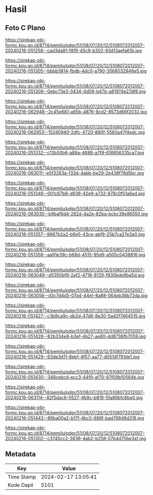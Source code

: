 # Hasil

## Foto C Plano

https://sirekap-obj-formc.kpu.go.id/8714/pemilu/pdpr/51/08/07/20/12/5108072012007-20240216-051258--cad3da81-f8f9-45c9-b302-93d13aefa61b.jpg

https://sirekap-obj-formc.kpu.go.id/8714/pemilu/pdpr/51/08/07/20/12/5108072012007-20240216-051305--bbbb3814-fbdb-4dc0-a790-3568032846e5.jpg

https://sirekap-obj-formc.kpu.go.id/8714/pemilu/pdpr/51/08/07/20/12/5108072012007-20240216-051309--0ebc73e3-3434-4d09-b47b-a81974e27df6.jpg

https://sirekap-obj-formc.kpu.go.id/8714/pemilu/pdpr/51/08/07/20/12/5108072012007-20240216-062948--2c45e681-a65b-4876-8cd2-8573d66f2032.jpg

https://sirekap-obj-formc.kpu.go.id/8714/pemilu/pdpr/51/08/07/20/12/5108072012007-20240216-062953--15240940-2dfc-4720-880f-5560a47f4edc.jpg

https://sirekap-obj-formc.kpu.go.id/8714/pemilu/pdpr/51/08/07/20/12/5108072012007-20240216-051332--c13b50b6-a88a-4688-a7f9-616856335ca7.jpg

https://sirekap-obj-formc.kpu.go.id/8714/pemilu/pdpr/51/08/07/20/12/5108072012007-20240216-063011--e5f3283a-133d-4abb-be29-2e438f78d5bc.jpg

https://sirekap-obj-formc.kpu.go.id/8714/pemilu/pdpr/51/08/07/20/12/5108072012007-20240216-051346--001c67b8-d938-42e9-a732-878c0f51a6ad.jpg

https://sirekap-obj-formc.kpu.go.id/8714/pemilu/pdpr/51/08/07/20/12/5108072012007-20240216-063030--b9baf6d4-282d-4a2e-82ba-bcbc39e86550.jpg

https://sirekap-obj-formc.kpu.go.id/8714/pemilu/pdpr/51/08/07/20/12/5108072012007-20240216-051357--9667b2a2-b6e5-43ce-abf9-25b7ca27e3a0.jpg

https://sirekap-obj-formc.kpu.go.id/8714/pemilu/pdpr/51/08/07/20/12/5108072012007-20240216-051358--aa91e39c-b68d-4515-95d9-a505c0438816.jpg

https://sirekap-obj-formc.kpu.go.id/8714/pemilu/pdpr/51/08/07/20/12/5108072012007-20240216-063049--d5350bf9-2af2-4718-8129-f930bde9ba5d.jpg

https://sirekap-obj-formc.kpu.go.id/8714/pemilu/pdpr/51/08/07/20/12/5108072012007-20240216-063056--d3c7d4d5-07a4-44e1-8a88-064eb36b72da.jpg

https://sirekap-obj-formc.kpu.go.id/8714/pemilu/pdpr/51/08/07/20/12/5108072012007-20240216-051427--c3b9ca9c-db2d-47d6-8e30-5a42f7464515.jpg

https://sirekap-obj-formc.kpu.go.id/8714/pemilu/pdpr/51/08/07/20/12/5108072012007-20240216-051428--82b334e8-b3ef-4b27-ae80-dd8738fb7059.jpg

https://sirekap-obj-formc.kpu.go.id/8714/pemilu/pdpr/51/08/07/20/12/5108072012007-20240216-051429--63de3d11-8ebf-4f57-aa77-d051df791de1.jpg

https://sirekap-obj-formc.kpu.go.id/8714/pemilu/pdpr/51/08/07/20/12/5108072012007-20240216-051430--348cebcd-ecc3-44f9-af70-87f09b10564b.jpg

https://sirekap-obj-formc.kpu.go.id/8714/pemilu/pdpr/51/08/07/20/12/5108072012007-20240216-063114--82f5dac6-0527-4b9c-b819-5fa89bfc6be0.jpg

https://sirekap-obj-formc.kpu.go.id/8714/pemilu/pdpr/51/08/07/20/12/5108072012007-20240216-051443--86ba00a2-b17f-4bc5-888f-bad76848d318.jpg

https://sirekap-obj-formc.kpu.go.id/8714/pemilu/pdpr/51/08/07/20/12/5108072012007-20240216-051302--c3745cc2-3836-4ab2-b258-07b4d75be3a1.jpg


## Metadata

| Key        | Value               |
| ---------- | ------------------- |
| Time Stamp | 2024-02-17 13:05:41 |
| Kode Dapil | 5101                |



